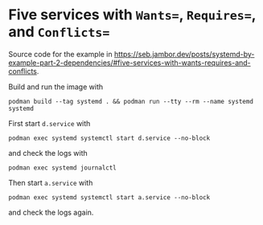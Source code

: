 # Five services with `Wants=`, `Requires=`, and `Conflicts=`

Source code for the example in https://seb.jambor.dev/posts/systemd-by-example-part-2-dependencies/#five-services-with-wants-requires-and-conflicts.

Build and run the image with
```
podman build --tag systemd . && podman run --tty --rm --name systemd systemd
```

First start `d.service` with
```
podman exec systemd systemctl start d.service --no-block
```
and check the logs with
```
podman exec systemd journalctl
```

Then start `a.service` with
```
podman exec systemd systemctl start a.service --no-block
```
and check the logs again.
